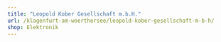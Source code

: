 ```yaml
---
title: "Leopold Kober Gesellschaft m.b.H."
url: /klagenfurt-am-woerthersee/leopold-kober-gesellschaft-m-b-h/
shop: Elektronik
---
```

